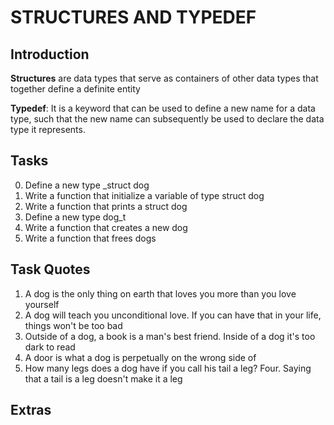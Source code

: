 # STRUCTURES AND TYPEDEF

## Introduction
**Structures** are data types that serve as containers of other data
types that together define a definite entity  

**Typedef**: It is a keyword that can be used to define a new name
for a data type, such that the new name can subsequently be used to
declare the data type it represents.

## Tasks
0. Define a new type _struct dog  
1. Write a function that initialize a variable of type struct dog  
2. Write a function that prints a struct dog
3. Define a new type dog_t
4. Write a function that creates a new dog
5. Write a function that frees dogs

## Task Quotes
1. A dog is the only thing on earth that loves you more than you love yourself
2. A dog will teach you unconditional love. If you can have that in your life, things won't be too bad  
3. Outside of a dog, a book is a man's best friend. Inside of a dog it's too dark to read
4. A door is what a dog is perpetually on the wrong side of
5. How many legs does a dog have if you call his tail a leg? Four. Saying that a tail is a leg doesn't make it a leg

## Extras
